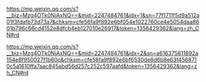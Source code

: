 https://mp.weixin.qq.com/s?__biz=Mzg4OTk0NjAxNQ==&mid=2247484761&idx=1&sn=77f1711f5d9a512a01f3fdafb73d73a7&chksm=cfe56fa9f892e6bf054e1022760ce4e5054daa8601b796c66cd4152e8dfcb4eb127010e26917&token=1356429362&lang=zh_CN#rd

https://mp.weixin.qq.com/s?__biz=Mzg4OTk0NjAxNQ==&mid=2247484761&idx=2&sn=a616375611892a154e8f950027f1b60c&chksm=cfe56fa9f892e6bf6530de8d6b8e63f4568710c5a1610ffa7aac845abd56d257c252c597aafd&token=1356429362&lang=zh_CN#rd
